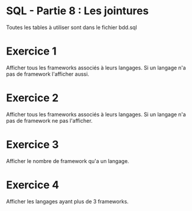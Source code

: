# SQL - Partie 8 : Les jointures

Toutes les tables à utiliser sont dans le fichier bdd.sql

# Exercice 1
Afficher tous les frameworks associés à leurs langages. Si un langage n'a pas de framework l'afficher aussi.

# Exercice 2
Afficher tous les frameworks associés à leurs langages. Si un langage n'a pas de framework ne pas l'afficher.

# Exercice 3
Afficher le nombre de framework qu'a un langage.

# Exercice 4
Afficher les langages ayant plus de 3 frameworks.
